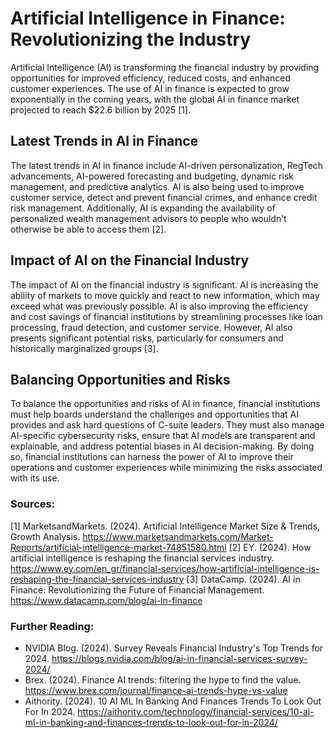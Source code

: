 # Artificial Intelligence in Finance: Revolutionizing the Industry
Artificial Intelligence (AI) is transforming the financial industry by providing opportunities for improved efficiency, reduced costs, and enhanced customer experiences. The use of AI in finance is expected to grow exponentially in the coming years, with the global AI in finance market projected to reach $22.6 billion by 2025 [1].

## Latest Trends in AI in Finance
The latest trends in AI in finance include AI-driven personalization, RegTech advancements, AI-powered forecasting and budgeting, dynamic risk management, and predictive analytics. AI is also being used to improve customer service, detect and prevent financial crimes, and enhance credit risk management. Additionally, AI is expanding the availability of personalized wealth management advisors to people who wouldn't otherwise be able to access them [2].

## Impact of AI on the Financial Industry
The impact of AI on the financial industry is significant. AI is increasing the ability of markets to move quickly and react to new information, which may exceed what was previously possible. AI is also improving the efficiency and cost savings of financial institutions by streamlining processes like loan processing, fraud detection, and customer service. However, AI also presents significant potential risks, particularly for consumers and historically marginalized groups [3].

## Balancing Opportunities and Risks
To balance the opportunities and risks of AI in finance, financial institutions must help boards understand the challenges and opportunities that AI provides and ask hard questions of C-suite leaders. They must also manage AI-specific cybersecurity risks, ensure that AI models are transparent and explainable, and address potential biases in AI decision-making. By doing so, financial institutions can harness the power of AI to improve their operations and customer experiences while minimizing the risks associated with its use.

### Sources:
[1] MarketsandMarkets. (2024). Artificial Intelligence Market Size & Trends, Growth Analysis. https://www.marketsandmarkets.com/Market-Reports/artificial-intelligence-market-74851580.html
[2] EY. (2024). How artificial intelligence is reshaping the financial services industry. https://www.ey.com/en_gr/financial-services/how-artificial-intelligence-is-reshaping-the-financial-services-industry
[3] DataCamp. (2024). AI in Finance: Revolutionizing the Future of Financial Management. https://www.datacamp.com/blog/ai-in-finance

### Further Reading:
* NVIDIA Blog. (2024). Survey Reveals Financial Industry's Top Trends for 2024. https://blogs.nvidia.com/blog/ai-in-financial-services-survey-2024/
* Brex. (2024). Finance AI trends: filtering the hype to find the value. https://www.brex.com/journal/finance-ai-trends-hype-vs-value
* Aithority. (2024). 10 AI ML In Banking And Finances Trends To Look Out For In 2024. https://aithority.com/technology/financial-services/10-ai-ml-in-banking-and-finances-trends-to-look-out-for-in-2024/